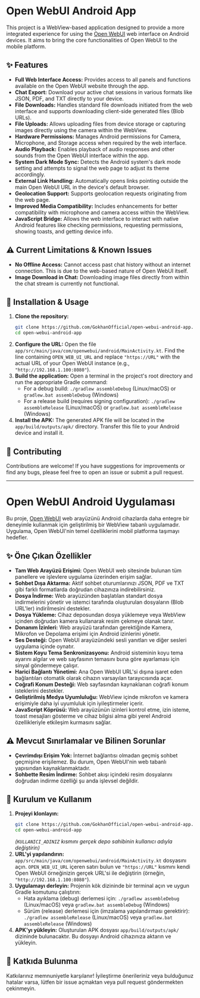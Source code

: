 # Open WebUI Android App

This project is a WebView-based application designed to provide a more integrated experience for using the [Open WebUI](https://github.com/open-webui/open-webui) web interface on Android devices. It aims to bring the core functionalities of Open WebUI to the mobile platform.

## ✨ Features

*   **Full Web Interface Access:** Provides access to all panels and functions available on the Open WebUI website through the app.
*   **Chat Export:** Download your active chat sessions in various formats like JSON, PDF, and TXT directly to your device.
*   **File Downloads:** Handles standard file downloads initiated from the web interface and supports downloading client-side generated files (Blob URLs).
*   **File Uploads:** Allows uploading files from device storage or capturing images directly using the camera within the WebView.
*   **Hardware Permissions:** Manages Android permissions for Camera, Microphone, and Storage access when required by the web interface.
*   **Audio Playback:** Enables playback of audio responses and other sounds from the Open WebUI interface within the app.
*   **System Dark Mode Sync:** Detects the Android system's dark mode setting and attempts to signal the web page to adjust its theme accordingly.
*   **External Link Handling:** Automatically opens links pointing outside the main Open WebUI URL in the device's default browser.
*   **Geolocation Support:** Supports geolocation requests originating from the web page.
*   **Improved Media Compatibility:** Includes enhancements for better compatibility with microphone and camera access within the WebView.
*   **JavaScript Bridge:** Allows the web interface to interact with native Android features like checking permissions, requesting permissions, showing toasts, and getting device info.

## ⚠️ Current Limitations & Known Issues

*   **No Offline Access:** Cannot access past chat history without an internet connection. This is due to the web-based nature of Open WebUI itself.
*   **Image Download in Chat:** Downloading image files directly from within the chat stream is currently not functional.

## 🚀 Installation & Usage

1.  **Clone the repository:**
    ```bash
    git clone https://github.com/GokhanOfficial/open-webui-android-app.git 
    cd open-webui-android-app
    ```
2.  **Configure the URL:** Open the file `app/src/main/java/com/openwebui/android/MainActivity.kt`. Find the line containing `OPEN_WEB_UI_URL` and replace `"https://URL"` with the actual URL of your Open WebUI instance (e.g., `"http://192.168.1.100:8080"`).
3.  **Build the application:** Open a terminal in the project's root directory and run the appropriate Gradle command:
    *   For a debug build: `./gradlew assembleDebug` (Linux/macOS) or `gradlew.bat assembleDebug` (Windows)
    *   For a release build (requires signing configuration): `./gradlew assembleRelease` (Linux/macOS) or `gradlew.bat assembleRelease` (Windows)
4.  **Install the APK:** The generated APK file will be located in the `app/build/outputs/apk/` directory. Transfer this file to your Android device and install it.

## 🤝 Contributing

Contributions are welcome! If you have suggestions for improvements or find any bugs, please feel free to open an issue or submit a pull request.

---

# Open WebUI Android Uygulaması

Bu proje, [Open WebUI](https://github.com/open-webui/open-webui) web arayüzünü Android cihazlarda daha entegre bir deneyimle kullanmak için geliştirilmiş bir WebView tabanlı uygulamadır. Uygulama, Open WebUI'nin temel özelliklerini mobil platforma taşımayı hedefler.

## ✨ Öne Çıkan Özellikler

*   **Tam Web Arayüzü Erişimi:** Open WebUI web sitesinde bulunan tüm panellere ve işlevlere uygulama üzerinden erişim sağlar.
*   **Sohbet Dışa Aktarma:** Aktif sohbet oturumlarınızı JSON, PDF ve TXT gibi farklı formatlarda doğrudan cihazınıza indirebilirsiniz.
*   **Dosya İndirme:** Web arayüzünden başlatılan standart dosya indirmelerini yönetir ve istemci tarafında oluşturulan dosyaların (Blob URL'ler) indirilmesini destekler.
*   **Dosya Yükleme:** Cihaz deposundan dosya yüklemeye veya WebView içinden doğrudan kamera kullanarak resim çekmeye olanak tanır.
*   **Donanım İzinleri:** Web arayüzü tarafından gerektiğinde Kamera, Mikrofon ve Depolama erişimi için Android izinlerini yönetir.
*   **Ses Desteği:** Open WebUI arayüzündeki sesli yanıtları ve diğer sesleri uygulama içinde oynatır.
*   **Sistem Koyu Tema Senkronizasyonu:** Android sisteminin koyu tema ayarını algılar ve web sayfasının temasını buna göre ayarlaması için sinyal göndermeye çalışır.
*   **Harici Bağlantı Yönetimi:** Ana Open WebUI URL'si dışına işaret eden bağlantıları otomatik olarak cihazın varsayılan tarayıcısında açar.
*   **Coğrafi Konum Desteği:** Web sayfasından kaynaklanan coğrafi konum isteklerini destekler.
*   **Geliştirilmiş Medya Uyumluluğu:** WebView içinde mikrofon ve kamera erişimiyle daha iyi uyumluluk için iyileştirmeler içerir.
*   **JavaScript Köprüsü:** Web arayüzünün izinleri kontrol etme, izin isteme, toast mesajları gösterme ve cihaz bilgisi alma gibi yerel Android özellikleriyle etkileşim kurmasını sağlar.

## ⚠️ Mevcut Sınırlamalar ve Bilinen Sorunlar

*   **Çevrimdışı Erişim Yok:** İnternet bağlantısı olmadan geçmiş sohbet geçmişine erişilemez. Bu durum, Open WebUI'nin web tabanlı yapısından kaynaklanmaktadır.
*   **Sohbette Resim İndirme:** Sohbet akışı içindeki resim dosyalarını doğrudan indirme özelliği şu anda işlevsel değildir.

## 🚀 Kurulum ve Kullanım

1.  **Projeyi klonlayın:**
    ```bash
    git clone https://github.com/GokhanOfficial/open-webui-android-app.git
    cd open-webui-android-app
    ```
    *(`KULLANICI_ADINIZ` kısmını gerçek depo sahibinin kullanıcı adıyla değiştirin)*
2.  **URL'yi yapılandırın:** `app/src/main/java/com/openwebui/android/MainActivity.kt` dosyasını açın. `OPEN_WEB_UI_URL` içeren satırı bulun ve `"https://URL"` kısmını kendi Open WebUI örneğinizin gerçek URL'si ile değiştirin (örneğin, `"http://192.168.1.100:8080"`).
3.  **Uygulamayı derleyin:** Projenin kök dizininde bir terminal açın ve uygun Gradle komutunu çalıştırın:
    *   Hata ayıklama (debug) derlemesi için: `./gradlew assembleDebug` (Linux/macOS) veya `gradlew.bat assembleDebug` (Windows)
    *   Sürüm (release) derlemesi için (imzalama yapılandırması gerektirir): `./gradlew assembleRelease` (Linux/macOS) veya `gradlew.bat assembleRelease` (Windows)
4.  **APK'yı yükleyin:** Oluşturulan APK dosyası `app/build/outputs/apk/` dizininde bulunacaktır. Bu dosyayı Android cihazınıza aktarın ve yükleyin.

## 🤝 Katkıda Bulunma

Katkılarınız memnuniyetle karşılanır! İyileştirme önerileriniz veya bulduğunuz hatalar varsa, lütfen bir issue açmaktan veya pull request göndermekten çekinmeyin.
